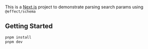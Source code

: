 This is a [Next.js](https://nextjs.org/) project to demonstrate parsing search
params using `@effect/schema`

## Getting Started

```bash
pnpm install
pnpm dev
```
